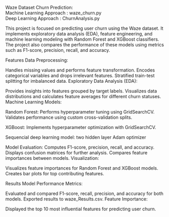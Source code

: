 Waze Dataset Churn Prediction:<br>
Machine Learning Approach : waze_churn.py<br>
Deep Learning Approach : ChurnAnalysis.py<br>

This project is focused on predicting user churn using the Waze dataset. It implements exploratory data analysis (EDA), feature engineering, and machine learning modeling with Random Forest and XGBoost classifiers. The project also compares the performance of these models using metrics such as F1-score, precision, recall, and accuracy.

Features
Data Preprocessing:

Handles missing values and performs feature transformation.
Encodes categorical variables and drops irrelevant features.
Stratified train-test splitting for imbalanced data.
Exploratory Data Analysis (EDA):

Provides insights into features grouped by target labels.
Visualizes data distributions and calculates feature averages for different churn statuses.
Machine Learning Models:

Random Forest:
Performs hyperparameter tuning using GridSearchCV.
Validates performance using custom cross-validation splits.

XGBoost:
Implements hyperparameter optimization with GridSearchCV.

Sequencial deep learning model:
two hidden layer 
Adam optimizer

Model Evaluation:
Computes F1-score, precision, recall, and accuracy.
Displays confusion matrices for further analysis.
Compares feature importances between models.
Visualization:

Visualizes feature importances for Random Forest and XGBoost models.
Creates bar plots for top contributing features.

Results
Model Performance Metrics:

Evaluated and compared F1-score, recall, precision, and accuracy for both models.
Exported results to waze_Results.csv.
Feature Importance:

Displayed the top 10 most influential features for predicting user churn.

